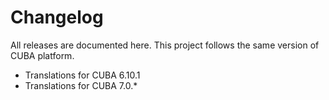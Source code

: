 # Changelog

All releases are documented here. This project follows the same version of CUBA platform.

- Translations for CUBA 6.10.1
- Translations for CUBA 7.0.*
